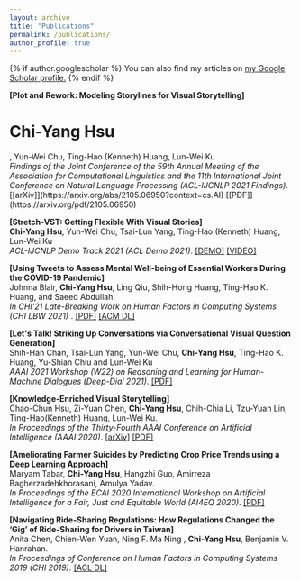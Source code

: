 ```yaml
---
layout: archive
title: "Publications"
permalink: /publications/
author_profile: true
---
```

<head>
<style>
underline {
  text-decoration: underline;
}
</style>
</head>

{% if author.googlescholar %}
  You can also find my articles on <u><a href="{{author.googlescholar}}">my Google Scholar profile</a>.</u>
{% endif %}

<b>[Plot and Rework: Modeling Storylines for Visual Storytelling]</b> 
<br>
<h1>Chi-Yang Hsu</h1>, Yun-Wei Chu, Ting-Hao (Kenneth) Huang, Lun-Wei Ku
<br>
<i>Findings of the Joint Conference of the 59th Annual Meeting of the Association for Computational Linguistics and the 11th International Joint Conference on Natural Language Processing (ACL-IJCNLP 2021 Findings)</i>. [[arXiv]](https://arxiv.org/abs/2105.06950?context=cs.AI) [[PDF]](https://arxiv.org/pdf/2105.06950)
<br>

<b>[Stretch-VST: Getting Flexible With Visual Stories]</b> 
<br><b>Chi-Yang Hsu</b>, Yun-Wei Chu, Tsai-Lun Yang, Ting-Hao (Kenneth) Huang, Lun-Wei Ku
<br>
<i>ACL-IJCNLP Demo Track 2021 (ACL Demo 2021)</i>.  [[DEMO]](https://doraemon.iis.sinica.edu.tw/acldemo/index.html) [[VIDEO]](https://youtu.be/-uF8IV6T1NU) <!-- [[PDF]]() -->
<br>

<b>[Using Tweets to Assess Mental Well-being of Essential Workers  During the COVID-19 Pandemic]</b> 
<br>Johnna Blair, <b>Chi-Yang Hsu</b>, Ling Qiu, Shih-Hong Huang, Ting-Hao K. Huang, and Saeed Abdullah.
<br>
<i>In CHI'21 Late-Breaking Work on Human Factors in Computing Systems (CHI LBW 2021) </i>. [[PDF]](/files/CHI_LBW_2021__1column.pdf) [[ACM DL]](https://dl.acm.org/doi/abs/10.1145/3411763.3451612)
<br>

<b>[Let's Talk! Striking Up Conversations via Conversational Visual Question Generation]</b> 
<br>Shih-Han Chan, Tsai-Lun Yang, Yun-Wei Chu, <b>Chi-Yang Hsu</b>, Ting-Hao K. Huang, Yu-Shian Chiu and Lun-Wei Ku
<br>
<i>AAAI 2021 Workshop (W22) on Reasoning and Learning for Human-Machine Dialogues (Deep-Dial 2021)</i>.  [[PDF]](/files/2021-deep-dial.pdf)
<br>

<b>[Knowledge-Enriched Visual Storytelling]</b> 
<br>Chao-Chun Hsu, Zi-Yuan Chen, <b>Chi-Yang Hsu</b>, Chih-Chia Li, Tzu-Yuan Lin, Ting-Hao(Kenneth) Huang, Lun-Wei Ku. 
<br>
<i>In Proceedings of the Thirty-Fourth AAAI Conference on Artificial Intelligence (AAAI 2020)</i>. [[arXiv]](https://arxiv.org/abs/1912.01496) [[PDF]](https://arxiv.org/abs/1912.01496.pdf)
<br>

<b>[Ameliorating Farmer Suicides by Predicting Crop Price Trends using a Deep Learning Approach]</b> 
<br>Maryam Tabar, <b>Chi-Yang Hsu</b>, Hangzhi Guo, Amirreza Bagherzadehkhorasani, Amulya Yadav. 
<br>
<i>In Proceedings of the ECAI 2020 International Workshop on Artificial Intelligence for a Fair, Just and Equitable World (AI4EQ 2020)</i>. [[PDF]](/files/AI4EQ_price_trend.pdf)
<br>

<b>[Navigating Ride-Sharing Regulations: How Regulations Changed the ‘Gig’ of Ride-Sharing for Drivers in Taiwan]</b> 
<br>Anita Chen, Chien-Wen Yuan, Ning F. Ma Ning , <b>Chi-Yang Hsu</b>, Benjamin V. Hanrahan. 
<br>
<i>In Proceedings of Conference on Human Factors in Computing Systems 2019 (CHI 2019)</i>. [[ACL DL]](https://dl.acm.org/doi/10.1145/3290605.3300366)
<br>

